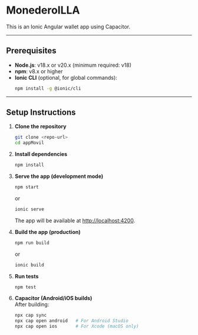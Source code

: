 # MonederoILLA

This is an Ionic Angular wallet app using Capacitor.

---

## Prerequisites

- **Node.js**: v18.x or v20.x (minimum required: v18)
- **npm**: v8.x or higher
- **Ionic CLI** (optional, for global commands):  
  ```bash
  npm install -g @ionic/cli
  ```

---

## Setup Instructions

1. **Clone the repository**  
   ```bash
   git clone <repo-url>
   cd appMovil
   ```

2. **Install dependencies**  
   ```bash
   npm install
   ```

3. **Serve the app (development mode)**  
   ```bash
   npm start
   ```
   or
   ```bash
   ionic serve
   ```
   The app will be available at [http://localhost:4200](http://localhost:4200).

4. **Build the app (production)**  
   ```bash
   npm run build
   ```
   or
   ```bash
   ionic build
   ```

5. **Run tests**  
   ```bash
   npm test
   ```

6. **Capacitor (Android/iOS builds)**  
   After building:
   ```bash
   npx cap sync
   npx cap open android   # For Android Studio
   npx cap open ios       # For Xcode (macOS only)
   ```
